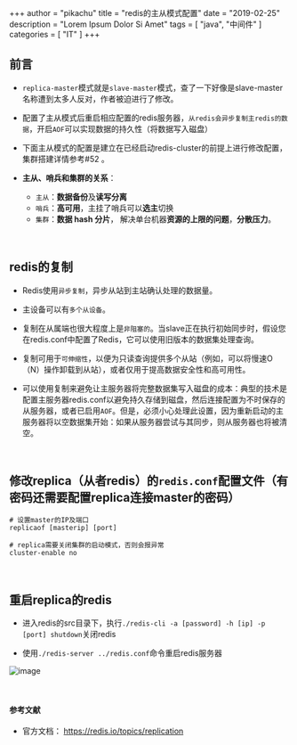 +++
author = "pikachu"
title = "redis的主从模式配置"
date = "2019-02-25"
description = "Lorem Ipsum Dolor Si Amet"
tags = [
	"java",
	"中间件"
]
categories = [
    "IT"
]
+++


## 前言

- `replica-master`模式就是`slave-master`模式，查了一下好像是slave-master名称遭到太多人反对，作者被迫进行了修改。

- 配置了主从模式后重启相应配置的redis服务器，`从redis会异步复制主redis的数据`，开启`AOF`可以实现数据的持久性（将数据写入磁盘）

- 下面主从模式的配置是建立在已经启动redis-cluster的前提上进行修改配置，集群搭建详情参考#52 。

- **主从、哨兵和集群的关系**：
    - `主从`：**数据备份**及**读写分离**
    - `哨兵`：**高可用**，主挂了哨兵可以**选主**切换
    - `集群`：**数据 hash 分片**， 解决单台机器**资源的上限的问题**，**分散压力**。


&nbsp;

## redis的复制
- Redis使用`异步复制`，异步从站到主站确认处理的数据量。

- 主设备可以有`多个从设备`。

- 复制在从属端也很大程度上是`非阻塞的`。当slave正在执行初始同步时，假设您在redis.conf中配置了Redis，它可以使用旧版本的数据集处理查询。

- 复制可用于`可伸缩性`，以便为只读查询提供多个从站（例如，可以将慢速O（N）操作卸载到从站），或者仅用于提高数据安全性和高可用性。

- 可以使用复制来避免让主服务器将完整数据集写入磁盘的成本：典型的技术是配置主服务器redis.conf以避免持久存储到磁盘，然后连接配置为不时保存的从服务器，或者已启用`AOF`。但是，必须小心处理此设置，因为重新启动的主服务器将以空数据集开始：如果从服务器尝试与其同步，则从服务器也将被清空。

&nbsp;

## 修改replica（从者redis）的`redis.conf`配置文件（有密码还需要配置replica连接master的密码）
```
# 设置master的IP及端口
replicaof [masterip] [port]

# replica需要关闭集群的启动模式，否则会报异常
cluster-enable no
```
&nbsp;

## 重启replica的redis
- 进入redis的src目录下，执行`./redis-cli -a [password] -h [ip] -p [port] shutdown`关闭redis

- 使用`./redis-server ../redis.conf`命令重启redis服务器

![image](https://user-images.githubusercontent.com/38284818/53335008-4e3a3c00-3935-11e9-9242-a54805b0a827.png)

&nbsp;

#### 参考文献

- 官方文档： https://redis.io/topics/replication

&nbsp;

